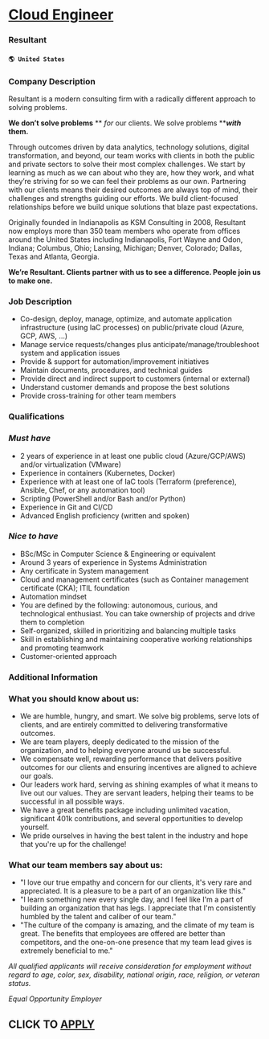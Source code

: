 # [Cloud Engineer](https://www.remotewlb.com/apply/cloud-engineer-68405)  
### Resultant  
#### `🌎 United States`  

### Company Description

Resultant is a modern consulting firm with a radically different approach to solving problems.

 **We don’t solve problems** ** _for_ our clients. We solve problems ****_with_ them.**

Through outcomes driven by data analytics, technology solutions, digital transformation, and beyond, our team works with clients in both the public and private sectors to solve their most complex challenges. We start by learning as much as we can about who they are, how they work, and what they’re striving for so we can feel their problems as our own. Partnering with our clients means their desired outcomes are always top of mind, their challenges and strengths guiding our efforts. We build client-focused relationships before we build unique solutions that blaze past expectations.

Originally founded in Indianapolis as KSM Consulting in 2008, Resultant now employs more than 350 team members who operate from offices around the United States including Indianapolis, Fort Wayne and Odon, Indiana; Columbus, Ohio; Lansing, Michigan; Denver, Colorado; Dallas, Texas and Atlanta, Georgia.

 **We’re Resultant. Clients partner with us to see a difference. People join us to make one.**

### Job Description

  * Co-design, deploy, manage, optimize, and automate application infrastructure (using IaC processes) on public/private cloud (Azure, GCP, AWS, …)
  * Manage service requests/changes plus anticipate/manage/troubleshoot system and application issues
  * Provide & support for automation/improvement initiatives
  * Maintain documents, procedures, and technical guides
  * Provide direct and indirect support to customers (internal or external)
  * Understand customer demands and propose the best solutions
  * Provide cross-training for other team members

### Qualifications

###  _Must have_

  * 2 years of experience in at least one public cloud (Azure/GCP/AWS) and/or virtualization (VMware)
  * Experience in containers (Kubernetes, Docker)
  * Experience with at least one of IaC tools (Terraform (preference), Ansible, Chef, or any automation tool)
  * Scripting (PowerShell and/or Bash and/or Python)
  * Experience in Git and CI/CD
  * Advanced English proficiency (written and spoken)

### _Nice to have_

  * BSc/MSc in Computer Science & Engineering or equivalent
  * Around 3 years of experience in Systems Administration
  * Any certificate in System management
  * Cloud and management certificates (such as Container management certificate (CKA); ITIL foundation
  * Automation mindset
  * You are defined by the following: autonomous, curious, and technological enthusiast. You can take ownership of projects and drive them to completion
  * Self-organized, skilled in prioritizing and balancing multiple tasks
  * Skill in establishing and maintaining cooperative working relationships and promoting teamwork
  * Customer-oriented approach

### Additional Information

### What you should know about us:

  * We are humble, hungry, and smart. We solve big problems, serve lots of clients, and are entirely committed to delivering transformative outcomes. 
  * We are team players, deeply dedicated to the mission of the organization, and to helping everyone around us be successful. 
  * We compensate well, rewarding performance that delivers positive outcomes for our clients and ensuring incentives are aligned to achieve our goals. 
  * Our leaders work hard, serving as shining examples of what it means to live out our values. They are servant leaders, helping their teams to be successful in all possible ways. 
  * We have a great benefits package including unlimited vacation, significant 401k contributions, and several opportunities to develop yourself. 
  * We pride ourselves in having the best talent in the industry and hope that you're up for the challenge! 

### What our team members say about us:

  * "I love our true empathy and concern for our clients, it's very rare and appreciated. It is a pleasure to be a part of an organization like this."
  * "I learn something new every single day, and I feel like I'm a part of building an organization that has legs. I appreciate that I'm consistently humbled by the talent and caliber of our team."
  * "The culture of the company is amazing, and the climate of my team is great. The benefits that employees are offered are better than competitors, and the one-on-one presence that my team lead gives is extremely beneficial to me."

_All qualified applicants will receive consideration for employment without regard to age, color, sex, disability, national origin, race, religion, or veteran status._

 _Equal Opportunity Employer_

  
## CLICK TO [APPLY](https://www.remotewlb.com/apply/cloud-engineer-68405)

